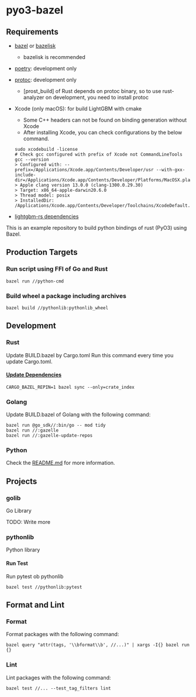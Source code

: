 # pyo3-bazel

## Requirements

-   [bazel](https://bazel.build/) or [bazelisk](https://github.com/bazelbuild/bazelisk)
    -   bazelisk is recommended
-   [poetry](https://python-poetry.org/docs/): development only
-   [protoc](https://grpc.io/docs/protoc-installation/): development only
    -   [prost_build] of Rust depends on protoc binary, so to use rust-analyzer on development, you need to install protoc
-   Xcode (only macOS): for build LightGBM with cmake

    -   Some C++ headers can not be found on binding generation without Xcode
    -   After installing Xcode, you can check configurations by the below command.

    ```console
    sudo xcodebuild -license
    # Check gcc configured with prefix of Xcode not CommandLineTools
    gcc --version
    > Configured with: --prefix=/Applications/Xcode.app/Contents/Developer/usr --with-gxx-include-dir=/Applications/Xcode.app/Contents/Developer/Platforms/MacOSX.platform/Developer/SDKs/MacOSX.sdk/usr/include/c++/4.2.1
    > Apple clang version 13.0.0 (clang-1300.0.29.30)
    > Target: x86_64-apple-darwin20.6.0
    > Thread model: posix
    > InstalledDir: /Applications/Xcode.app/Contents/Developer/Toolchains/XcodeDefault.xctoolchain/usr/bin
    ```

-   [lightgbm-rs dependencies](https://github.com/vaaaaanquish/lightgbm-rs#require)

This is an example repository to build python bindings of rust (PyO3) using Bazel.

## Production Targets

### Run script using FFI of Go and Rust

```console
bazel run //python-cmd
```

### Build wheel a package including archives

```console
bazel build //pythonlib:pythonlib_wheel
```

## Development

### Rust

Update BUILD.bazel by Cargo.toml
Run this command every time you update Cargo.toml.

#### [Update Dependencies](https://bazelbuild.github.io/rules_rust/crate_universe.html#repinning--updating-dependencies)

```console
CARGO_BAZEL_REPIN=1 bazel sync --only=crate_index
```

### Golang

Update BUILD.bazel of Golang with the following command:

```console
bazel run @go_sdk//:bin/go -- mod tidy
bazel run //:gazelle
bazel run //:gazelle-update-repos
```

### Python

Check the [README.md](python/README.md) for more information.

## Projects

### golib

Go Library

TODO: Write more

### pythonlib

Python library

#### Run Test

Run pytest ob pythonlib

```console
bazel test //pythonlib:pytest
```

## Format and Lint

### Format

Format packages with the following command:

```console
bazel query "attr(tags, '\\bformat\\b', //...)" | xargs -I{} bazel run {}
```

### Lint

Lint packages with the following command:

```console
bazel test //... --test_tag_filters lint
```
